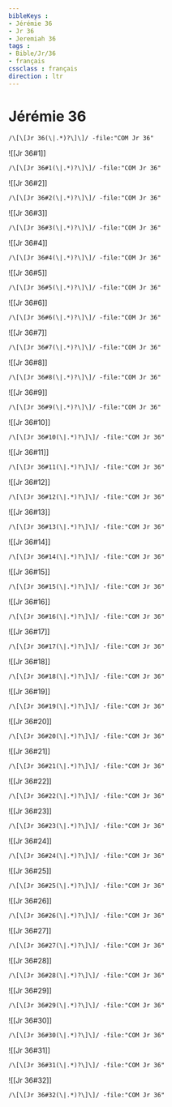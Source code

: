 ```yaml
---
bibleKeys : 
- Jérémie 36
- Jr 36
- Jeremiah 36
tags : 
- Bible/Jr/36
- français
cssclass : français
direction : ltr
---
```


# Jérémie 36

```query
/\[\[Jr 36(\|.*)?\]\]/ -file:"COM Jr 36"
```



![[Jr 36#1]]

```query
/\[\[Jr 36#1(\|.*)?\]\]/ -file:"COM Jr 36"
```

![[Jr 36#2]]

```query
/\[\[Jr 36#2(\|.*)?\]\]/ -file:"COM Jr 36"
```

![[Jr 36#3]]

```query
/\[\[Jr 36#3(\|.*)?\]\]/ -file:"COM Jr 36"
```

![[Jr 36#4]]

```query
/\[\[Jr 36#4(\|.*)?\]\]/ -file:"COM Jr 36"
```

![[Jr 36#5]]

```query
/\[\[Jr 36#5(\|.*)?\]\]/ -file:"COM Jr 36"
```

![[Jr 36#6]]

```query
/\[\[Jr 36#6(\|.*)?\]\]/ -file:"COM Jr 36"
```

![[Jr 36#7]]

```query
/\[\[Jr 36#7(\|.*)?\]\]/ -file:"COM Jr 36"
```

![[Jr 36#8]]

```query
/\[\[Jr 36#8(\|.*)?\]\]/ -file:"COM Jr 36"
```

![[Jr 36#9]]

```query
/\[\[Jr 36#9(\|.*)?\]\]/ -file:"COM Jr 36"
```

![[Jr 36#10]]

```query
/\[\[Jr 36#10(\|.*)?\]\]/ -file:"COM Jr 36"
```

![[Jr 36#11]]

```query
/\[\[Jr 36#11(\|.*)?\]\]/ -file:"COM Jr 36"
```

![[Jr 36#12]]

```query
/\[\[Jr 36#12(\|.*)?\]\]/ -file:"COM Jr 36"
```

![[Jr 36#13]]

```query
/\[\[Jr 36#13(\|.*)?\]\]/ -file:"COM Jr 36"
```

![[Jr 36#14]]

```query
/\[\[Jr 36#14(\|.*)?\]\]/ -file:"COM Jr 36"
```

![[Jr 36#15]]

```query
/\[\[Jr 36#15(\|.*)?\]\]/ -file:"COM Jr 36"
```

![[Jr 36#16]]

```query
/\[\[Jr 36#16(\|.*)?\]\]/ -file:"COM Jr 36"
```

![[Jr 36#17]]

```query
/\[\[Jr 36#17(\|.*)?\]\]/ -file:"COM Jr 36"
```

![[Jr 36#18]]

```query
/\[\[Jr 36#18(\|.*)?\]\]/ -file:"COM Jr 36"
```

![[Jr 36#19]]

```query
/\[\[Jr 36#19(\|.*)?\]\]/ -file:"COM Jr 36"
```

![[Jr 36#20]]

```query
/\[\[Jr 36#20(\|.*)?\]\]/ -file:"COM Jr 36"
```

![[Jr 36#21]]

```query
/\[\[Jr 36#21(\|.*)?\]\]/ -file:"COM Jr 36"
```

![[Jr 36#22]]

```query
/\[\[Jr 36#22(\|.*)?\]\]/ -file:"COM Jr 36"
```

![[Jr 36#23]]

```query
/\[\[Jr 36#23(\|.*)?\]\]/ -file:"COM Jr 36"
```

![[Jr 36#24]]

```query
/\[\[Jr 36#24(\|.*)?\]\]/ -file:"COM Jr 36"
```

![[Jr 36#25]]

```query
/\[\[Jr 36#25(\|.*)?\]\]/ -file:"COM Jr 36"
```

![[Jr 36#26]]

```query
/\[\[Jr 36#26(\|.*)?\]\]/ -file:"COM Jr 36"
```

![[Jr 36#27]]

```query
/\[\[Jr 36#27(\|.*)?\]\]/ -file:"COM Jr 36"
```

![[Jr 36#28]]

```query
/\[\[Jr 36#28(\|.*)?\]\]/ -file:"COM Jr 36"
```

![[Jr 36#29]]

```query
/\[\[Jr 36#29(\|.*)?\]\]/ -file:"COM Jr 36"
```

![[Jr 36#30]]

```query
/\[\[Jr 36#30(\|.*)?\]\]/ -file:"COM Jr 36"
```

![[Jr 36#31]]

```query
/\[\[Jr 36#31(\|.*)?\]\]/ -file:"COM Jr 36"
```

![[Jr 36#32]]

```query
/\[\[Jr 36#32(\|.*)?\]\]/ -file:"COM Jr 36"
```

